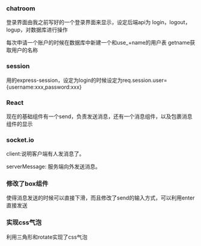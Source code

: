 ### chatroom
 登录界面由我之前写好的一个登录界面来显示，设定后端api为
 login，logout，logup，对数据库进行操作
 
 每次申请一个账户的时候在数据库中新建一个和use_+name的用户表
 getname获取用户的名称
 
 
### session
 
用的express-session，设定为login的时候设定为req.session.user={username:xxx,password:xxx}
### React

现在的基础组件有一个send，负责发送消息，还有一个消息组件，以及包裹消息组件的显示
### socket.io

client:说明客户端有人发消息了。

serverMessage: 服务端向外发送消息。


### 修改了box组件

使得消息发送的时候可以直接下滑，而且修改了send的输入方式，可以利用enter直接发送

### 实现css气泡

利用三角形和rotate实现了css气泡